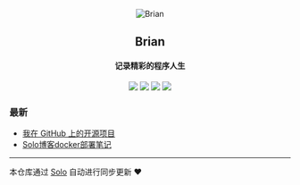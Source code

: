 <p align="center"><img alt="Brian" src="https://static.b3log.org/images/brand/solo-32.png"></p><h2 align="center">
Brian
</h2>

<h4 align="center">记录精彩的程序人生</h4>
<p align="center"><a title="Brian" target="_blank" href="https://github.com/hubowestlife/solo-blog"><img src="https://img.shields.io/github/last-commit/hubowestlife/solo-blog.svg?style=flat-square&color=FF9900"></a>
<a title="GitHub repo size in bytes" target="_blank" href="https://github.com/hubowestlife/solo-blog"><img src="https://img.shields.io/github/repo-size/hubowestlife/solo-blog.svg?style=flat-square"></a>
<a title="Solo Version" target="_blank" href="https://github.com/b3log/solo/releases"><img src="https://img.shields.io/badge/solo-3.6.5-f1e05a.svg?style=flat-square&color=blueviolet"></a>
<a title="Hits" target="_blank" href="https://github.com/b3log/hits"><img src="https://hits.b3log.org/hubowestlife/solo-blog.svg"></a></p>

### 最新

* [我在 GitHub 上的开源项目](http://blog.hubowestlife.cn/my-github-repos)
* [Solo博客docker部署笔记](http://blog.hubowestlife.cn/articles/2019/10/15/1571143443076.html)



---

本仓库通过 [Solo](https://github.com/b3log/solo) 自动进行同步更新 ❤️ 